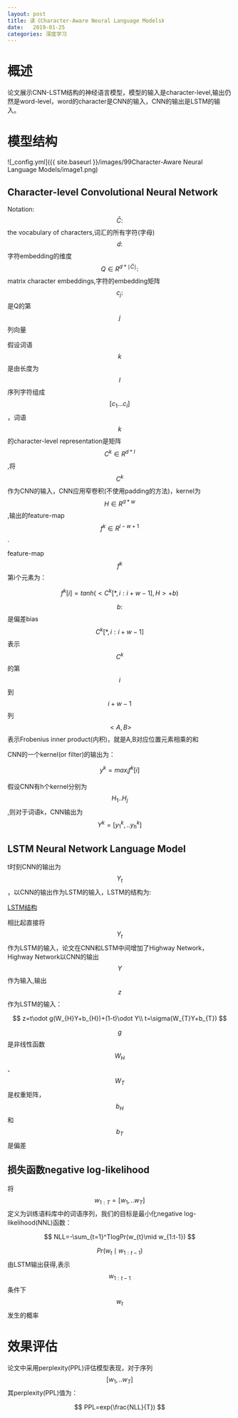 ```yaml
---
layout: post
title: 读《Character-Aware Neural Language Models》
date:   2019-01-25
categories: 深度学习
---  
```


# 概述

论文展示CNN-LSTM结构的神经语言模型，模型的输入是character-level,输出仍然是word-level，word的character是CNN的输入，CNN的输出是LSTM的输入。

# 模型结构    

![_config.yml]({{ site.baseurl }}/images/99Character-Aware Neural Language Models/image1.png)


## Character-level Convolutional Neural Network  


Notation:   
$$\bar{C}:$$ the vocabulary of characters,词汇的所有字符(字母)   
$$d:$$ 字符embedding的维度    
$$Q\in R^{d*\mid \bar{C} \mid}:$$matrix character embeddings,字符的embedding矩阵   
$$c_{j}:$$是Q的第$$j$$列向量   

假设词语$$k$$是由长度为$$l$$序列字符组成$$[c_{1}...c_{l}]$$，词语$$k$$的character-level representation是矩阵$$C^k \in R^{d*l}$$,将$$C^k$$作为CNN的输入，CNN应用窄卷积(不使用padding的方法)，kernel为$$H\in R^{d*w}$$,输出的feature-map$$f^k\in R^{l-w+1}$$.  

feature-map$$f^k$$第i个元素为： 

$$f^k[i]=tanh(<C^k[*,i:i+w-1],H>+b)$$  

$$b:$$是偏差bias   
$$C^k[*,i:i+w-1]$$表示$$C^k$$的第$$i$$到$$i+w-1$$列    
$$<A,B>$$表示Frobenius inner product(内积)，就是A,B对应位置元素相乘的和   

CNN的一个kernel(or filter)的输出为：  

$$y^k=max_{i}f^k[i]$$

假设CNN有h个kernel分别为$$H_{1}..H_{j}$$,则对于词语k，CNN输出为$$Y^k=[y_{1}^k,..y_{h}^k]$$  

## LSTM Neural Network Language Model  

t时刻CNN的输出为$$Y_{t}$$，以CNN的输出作为LSTM的输入，LSTM的结构为:    

[LSTM结构](https://meixuanzhang.github.io/NLP-RNN-LSTM-GRU/)

相比起直接将$$Y_{t}$$作为LSTM的输入，论文在CNN和LSTM中间增加了Highway Network，Highway Network以CNN的输出$$Y$$作为输入,输出$$z$$作为LSTM的输入：   

$$
z=t\odot g(W_{H}Y+b_{H})+(1-t)\odot Y\\
t=\sigma(W_{T}Y+b_{T})
$$  

$$g$$是非线性函数     
$$W_{H}$$、$$W_{T}$$是权重矩阵，$$b_{H}$$和$$b_{T}$$是偏差   


## 损失函数negative log-likelihood 

将$$w_{1:T}=[w_{1},..w_{T}]$$定义为训练语料库中的词语序列，我们的目标是最小化negative log-likelihood(NNL)函数：  

$$
NLL=-\sum_{t=1}^TlogPr(w_{t}\mid w_{1:t-1})
$$

$$Pr(w_{t}\mid w_{1:t-1})$$由LSTM输出获得,表示$$w_{1:t-1}$$条件下$$w_{t}$$发生的概率   

# 效果评估  

论文中采用perplexity(PPL)评估模型表现，对于序列$$[w_{1},..w_{T}]$$其perplexity(PPL)值为：   

$$
PPL=exp(\frac{NLL}{T})
$$





